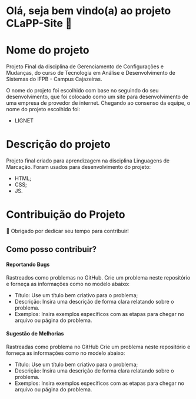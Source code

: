 # Olá, seja bem vindo(a) ao projeto CLaPP-Site  👋

# Nome do projeto

Projeto Final da disciplina de Gerenciamento de Configurações e Mudanças, do curso de Tecnologia em Análise e Desenvolvimento de Sistemas do IFPB - Campus Cajazeiras.

O nome do projeto foi escolhido com base no seguindo do seu desenvolvimento, que foi colocado como um site para desenvolvimento de uma empresa de provedor de internet. Chegando ao consenso da equipe, o nome do projeto escolhido foi:
  * LIGNET


# Descrição do projeto

Projeto final criado para aprendizagem na disciplina Linguagens de Marcação. Foram usados para desenvolvimento do projeto:

  * HTML;
  * CSS;
  * JS.

# Contribuição do Projeto

:tada: Obrigado por dedicar seu tempo para contribuir!

## Como posso contribuir?

#### Reportando Bugs

Rastreados como problemas no GitHub.
Crie um problema neste repositório e forneça as informações como no modelo abaixo:

  * Título: Use um título bem criativo para o problema;
  * Descrição: Insira uma descrição de forma clara relatando sobre o problema.
  * Exemplos: Insira exemplos específicos com as etapas para chegar no arquivo ou página do problema.


#### Sugestão de Melhorias

Rastreadas como problema no GitHub
Crie um problema neste repositório e forneça as informações como no modelo abaixo:

  * Título: Use um título bem criativo para o problema;
  * Descrição: Insira uma descrição de forma clara relatando sobre o problema.
  * Exemplos: Insira exemplos específicos com as etapas para chegar no arquivo ou página do problema.
